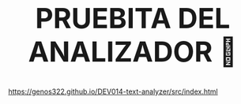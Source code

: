 # <center><h1>PRUEBITA DEL ANALIZADOR 🥑</h1></center>
https://genos322.github.io/DEV014-text-analyzer/src/index.html
